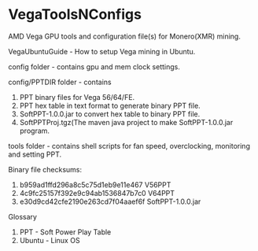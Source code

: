# VegaToolsNConfigs
AMD Vega GPU tools and configuration file(s) for Monero(XMR) mining.

VegaUbuntuGuide - How to setup Vega mining in Ubuntu.

config folder - contains gpu and mem clock settings.

config/PPTDIR folder - contains
1. PPT binary files for Vega 56/64/FE.
2. PPT hex table in text format to generate binary PPT file.
3. SoftPPT-1.0.0.jar to convert hex table to binary PPT file.
4. SoftPPTProj.tgz(The maven java project to make SoftPPT-1.0.0.jar program.

tools folder - contains shell scripts for fan speed, overclocking, monitoring and setting PPT.

Binary file checksums:
1.   b959ad1ffd296a8c5c75d1eb9e11e467  V56PPT
2.   4c9fc25157f392e9c94ab1536847b7c0  V64PPT
3.   e30d9cd42cfe2190e263cd7f04aaef6f  SoftPPT-1.0.0.jar

Glossary
1. PPT - Soft Power Play Table
2. Ubuntu - Linux OS
